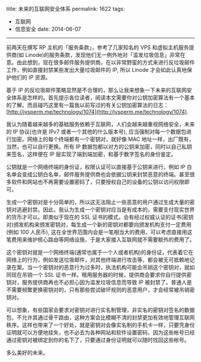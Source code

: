 title: 未来的互联网安全体系
permalink: 1622
tags:
  - 互联网
  - 信息安全
date: 2014-06-07
---

前两天在撰写 RP 主机的「服务条款」，参考了几家知名的 VPS 和虚拟主机服务提供商(如 Linode)的服务条款，发现他们无一例外地对「滥发垃圾信息」非常在意。由此想到，现在很多邮件服务提供商，在以非常野蛮的方式来进行反垃圾邮件工作，例如直接封禁某些发出大量垃圾邮件的 IP, 所以 Linode 才会如此认真地保护他们的 IP 资源。

基于 IP 的反垃圾邮件策略显然是不合理的，那么让我来想象一下未来的互联网安全体系是怎样的。首先提示各位读者，阅读本文需要你对公钥加密算法有一个基本的了解。而且碰巧这里有一篇我以前写过的有关公钥加密算法的日志：[http://jysperm.me/technology/1074](http://jysperm.me/technology/1074).

我认为随着越来越多的基础服务依赖于互联网，人们会越来越重视网络安全，未来的 IP 协议(也许是 IPv7 或者一个其他的什么版本号), 应当强制对每一个数据包进行加密。网络上的每个终端都有一个密钥对，就好像 MAC 地址一样，出厂既有，当然，也可以自行更换。所有 IP 数据包都以对方的公钥来加密，同时以自己私钥来签名，这样便在 IP 层实现了端到端加密，和基于数字签名的身份鉴定。

公钥就是一个网络终端的身份证，权限认证可以直接基于公钥来进行，例如 IP 白名单会变成公钥白名单，邮件服务提供商也会依据公钥来封禁恶意的终端。甚至很多软件和网站也不再需要设置密码了，只要授权自己的设备的公钥以访问权限即可。

生成一个密钥对是十分简单的，所以这无法阻止一些恶意的用户通过生成大量的密钥对逃避封禁。因此，我认为生成一个密钥对应当是有成本的，需要支付现实世界的货币才可以。即类似于现在的 SSL 证书的模式，会有经过权威认证的证书(密钥对)颁发机构来颁发密钥对，每生成一个新的密钥对都要向颁发机构支付一定费用(例如 100 人民币), 这在全世界范围内会是一笔相当大的费用，可以考虑直接用这笔费用来维护核心路由等网络设施，于是大家接入互联网就不需要额外的费用了。

这个密钥对就是一个网络终端(通常也属于一个人或者机构)的身份证，代表着它在网络上的行为，例如发送垃圾邮件，对其他终端进行攻击等，都会被无可抵赖地记录在案。当一个密钥对的恶意行为过多时，执法机构可能会吊销这个密钥对，就如同现在吊销一个 SSL 证书一样。租用服务器的时候，提供商会要求你自行提供密钥对，服务提供商再也不必担心因为滥发垃圾信息而导致 IP 被封禁了。普通人是不需要频繁更换密钥对的，只有那些尝试破坏规则的恶意用户，才会经常被吊销密钥对。

可以想象，有些国家会要求对密钥对进行实名制管理，非实名的密钥对签名的数据包，不允许其通过骨干路由，这种方案会比模糊不清的封禁更加有效地管理互联网秩序。这样也带来了一个好处，就是密钥对会像实名制的手机卡一样，只要凭身份证明就可以方便地挂失，也不必去为各种网站和软件设置密码，因为这些帐号已经通过密钥对被绑定到你的名下了，只要通过身份证明就可以随时找回这些帐号。

多么美好的未来。

